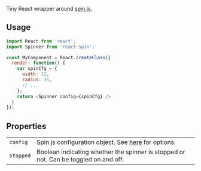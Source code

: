Tiny React wrapper around [spin.js](http://fgnass.github.io/spin.js/).

## Usage

```javascript
import React from 'react';
import Spinner from 'react-spin';

const MyComponent = React.createClass({
  render: function() {
    var spinCfg = {
      width: 12,
      radius: 35,
      // ...
    };
    return <Spinner config={spinCfg} />
  }
});
```

## Properties

<table>
  <tr>
    <td><code>config</code></td>
    <td>Spin.js configuration object. See <a href="http://fgnass.github.io/spin.js/">here</a> for options.</td>
  </tr>
  <tr>
    <td><code>stopped</code></td>
    <td>Boolean indicating whether the spinner is stopped or not. Can be toggled on and off.
  </tr>
</table>
